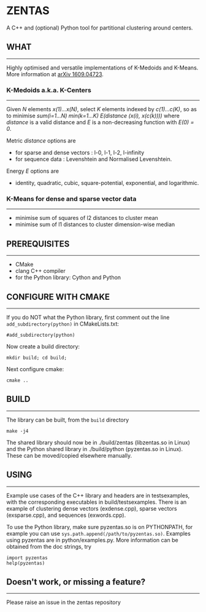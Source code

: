# ZENTAS

A C++ and (optional) Python tool for partitional clustering around centers.

## WHAT
-------------------------------------------

Highly optimised and versatile implementations of K-Medoids and K-Means. More information at [arXiv 1609.04723](https://arxiv.org/abs/1609.04723). 



### K-Medoids a.k.a. K-Centers
-------------------------------------------

Given *N* elements *x(1)...x(N)*, select *K* elements indexed by *c(1)...c(K)*, so as to minimise  *sum(i=1...N) min(k=1...K) E(distance (x(i), x(c(k))))* where *distance* is a valid distance and *E* is a non-decreasing function with *E(0) = 0*.

Metric *distance* options are  
  * for sparse and dense vectors : l-0, l-1, l-2, l-infinity
  * for sequence data : Levenshtein and Normalised Levenshtein.
  
  
Energy *E* options are  
  * identity, quadratic, cubic, square-potential, exponential, and logarithmic.

### K-Means for dense and sparse vector data  
-------------------------------------------
   * minimise sum of squares of l2 distances to cluster mean   
   * minimise sum of l1 distances to cluster dimension-wise median


## PREREQUISITES
-------------------------------------------
* CMake
* clang C++ compiler 
* for the Python library: Cython and Python


## CONFIGURE WITH CMAKE
-------------------------------------------

If you do NOT what the Python library, first comment out the line `add_subdirectory(python)` in CMakeLists.txt:

```
#add_subdirectory(python)
```

Now create a build directory:
```
mkdir build; cd build;
```

Next configure cmake:
```
cmake ..
```

## BUILD
-------------------------------------------
The library can be built, from the `build` directory 

```
make -j4
```

The shared library should now be in ./build/zentas (libzentas.so in Linux) and the Python shared library in ./build/python (pyzentas.so in Linux). These can be moved/copied elsewhere manually. 


## USING
-------------------------------------------
Example use cases of the C++ library and headers are in testsexamples, with the corresponding executables in build/testsexamples. There is an example of clustering dense vectors (exdense.cpp), sparse vectors (exsparse.cpp), and sequences (exwords.cpp). 

To use the Python library, make sure pyzentas.so is on PYTHONPATH, for example you can use `sys.path.append(/path/to/pyzentas.so)`. Examples using pyzentas are in python/examples.py.  More information can be obtained from the doc strings, try 
```
import pyzentas
help(pyzentas)
``` 


## Doesn't work, or missing a feature?
-------------------------------------------
Please raise an issue in the zentas repository

